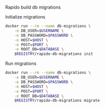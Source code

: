 Rapido build db migrations

Initialize migrations
```sh
docker run --rm --name db-migrations \
    -e DB_USER=$USERNAME \
    -e DB_PASSWORD=$PASSWORD \
    -e HOST=$HOST \
    -e POST=$PORT \
    -e ROOT_DB=$DATABASE \
    $REGISTRY/rapido-db-migrations init
```

Run migrations
```sh
docker run --rm --name db-migrations \
    -e DB_USER=$USERNAME \
    -e DB_PASSWORD=$PASSWORD \
    -e HOST=$HOST \
    -e POST=$PORT \
    -e ROOT_DB=$DATABASE \
    $REGISTRY/rapido-db-migrations migrate
```
